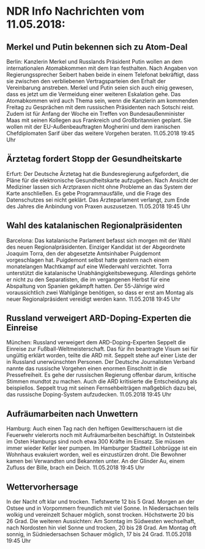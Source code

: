 # NDR Info Nachrichten vom 11.05.2018:


## Merkel und Putin bekennen sich zu Atom-Deal
Berlin: Kanzlerin Merkel und Russlands Präsident Putin wollen an dem internationalen Atomabkommen mit dem Iran festhalten. Nach Angaben von Regierungssprecher Seibert haben beide in einem Telefonat bekräftigt, dass sie zwischen den verbliebenen Vertragsparteien den Erhalt der Vereinbarung anstreben. Merkel und Putin seien sich auch einig gewesen, dass es jetzt um die Vermeidung einer weiteren Eskalation gehe. Das Atomabkommen wird auch Thema sein, wenn die Kanzlerin am kommenden Freitag zu Gesprächen mit dem russischen Präsidenten nach Sotschi reist. Zudem ist für Anfang der Woche ein Treffen von Bundesaußenminister Maas mit seinen Kollegen aus Frankreich und Großbritannien geplant. Sie wollen mit der EU-Außenbeauftragten Mogherini und dem iranischen Chefdiplomaten Sarif über das weitere Vorgehen beraten. 11.05.2018 19:45 Uhr 

## Ärztetag fordert Stopp der Gesundheitskarte
Erfurt: Der Deutsche Ärztetag hat die Bundesregierung aufgefordert, die Pläne für die elektronische Gesundheitskarte aufzugeben. Nach Ansicht der Mediziner lassen sich Arztpraxen nicht ohne Probleme an das System der Karte anschließen. Es gebe Programmausfälle, und die Frage des Datenschutzes sei nicht geklärt. Das Ärzteparlament verlangt, zum Ende des Jahres die Anbindung von Praxen auszusetzen. 11.05.2018 19:45 Uhr 

## Wahl des katalanischen Regionalpräsidenten
Barcelona: Das katalanische Parlament befasst sich morgen mit der Wahl des neuen Regionalpräsidenten. Einziger Kandidat ist der Abgeordnete Joaquim Torra, den der abgesetzte Amtsinhaber Puigdemont vorgeschlagen hat. Puigdemont selbst hatte gestern nach einem monatelangen Machtkampf auf eine Wiederwahl verzichtet. Torra unterstützt die katalanische Unabhängigkeitsbewegung. Allerdings gehörte er nicht zu den Separatisten, die im vergangenen Herbst für eine Abspaltung von Spanien gekämpft hatten. Der 55-Jährige wird voraussichtlich zwei Wahlgänge benötigen, so dass er erst am Montag als neuer Regionalpräsident vereidigt werden kann. 11.05.2018 19:45 Uhr 

## Russland verweigert ARD-Doping-Experten die Einreise
München: Russland verweigert dem ARD-Doping-Experten Seppelt die Einreise zur Fußball-Weltmeisterschaft. Das für ihn beantragte Visum sei für ungültig erklärt worden, teilte die ARD mit. Seppelt stehe auf einer Liste der in Russland unerwünschten Personen. Der Deutsche Journalisten Verband nannte das russische Vorgehen einen enormen Einschnitt in die Pressefreiheit. Es gehe der russischen Regierung offenbar darum, kritische Stimmen mundtot zu machen. Auch die ARD kritisierte die Entscheidung als beispiellos. Seppelt trug mit seinen Fernsehbeiträgen maßgeblich dazu bei, das russische Doping-System aufzudecken. 11.05.2018 19:45 Uhr 

## Aufräumarbeiten nach Unwettern
Hamburg: Auch einen Tag nach den heftigen Gewitterschauern ist die Feuerwehr vielerorts noch mit Aufräumarbeiten beschäftigt. In Oststeinbek im Osten Hamburgs sind noch etwa 300 Kräfte im Einsatz. Sie müssen immer wieder Keller leer pumpen. Im Hamburger Stadtteil Lohbrügge ist ein Wohnhaus evakuiert worden, weil es einzustürzen droht. Die Bewohner kamen bei Verwandten und Bekannten unter. An der Glinder Au, einem Zufluss der Bille, brach ein Deich. 11.05.2018 19:45 Uhr 

## Wettervorhersage
In der Nacht oft klar und trocken. Tiefstwerte 12 bis 5 Grad. Morgen an der Ostsee und in Vorpommern freundlich mit viel Sonne. In Niedersachsen teils wolkig und vereinzelt Schauer möglich, sonst trocken. Höchstwerte 20 bis 26 Grad. Die weiteren Aussichten: Am Sonntag im Südwesten wechselhaft, nach Nordosten hin viel Sonne und trocken, 20 bis 28 Grad. Am Montag oft sonnig, in Südniedersachsen Schauer möglich, 17 bis 24 Grad. 11.05.2018 19:45 Uhr 
